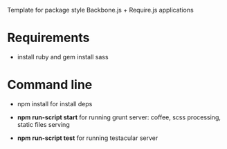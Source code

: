 Template for package style Backbone.js + Require.js applications

# Requirements

- install ruby and gem install sass

# Command line

- npm install for install deps

- __npm run-script start__ for running grunt server: coffee, scss processing, static files serving

- __npm run-script test__ for running testacular server